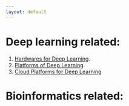 ```yaml
---
layout: default
---
```


# Deep learning related:

1. [Hardwares for Deep Learning](./_post/hardware_dl.html).
2. [Platforms of Deep Learning](./_post/platform_dl.html).
3. [Cloud Platforms for Deep Learning](./_post/cplat_dl.html)

# Bioinformatics related:
